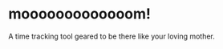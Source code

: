 mooooooooooooom!
================

A time tracking tool geared to be there like your loving mother.
